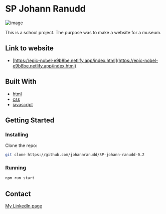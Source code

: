 # SP Johann Ranudd

![image](https://johannranudd.netlify.app/images/museum.png)

This is a school project. The purpose was to make a website for a museum.

## Link to website

- [https://epic-nobel-e9b8be.netlify.app/index.html](https://epic-nobel-e9b8be.netlify.app/index.html)

## Built With

- [html](https://html.com/)
- [css](https://developer.mozilla.org/en-US/docs/Web/CSS)
- [javascript](https://www.javascript.com/)

## Getting Started

### Installing

Clone the repo:

```bash
git clone https://github.com/johannranudd/SP-johann-ranudd-0.2
```

### Running

```bash
npm run start
```

## Contact

[My LinkedIn page](https://www.linkedin.com/in/johann-ranudd/)
